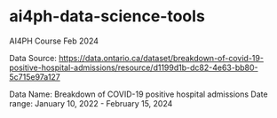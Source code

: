 # ai4ph-data-science-tools
AI4PH Course Feb 2024

Data Source: https://data.ontario.ca/dataset/breakdown-of-covid-19-positive-hospital-admissions/resource/d1199d1b-dc82-4e63-bb80-5c715e97a127

Data Name: Breakdown of COVID-19 positive hospital admissions Date range: January 10, 2022 - February 15, 2024
